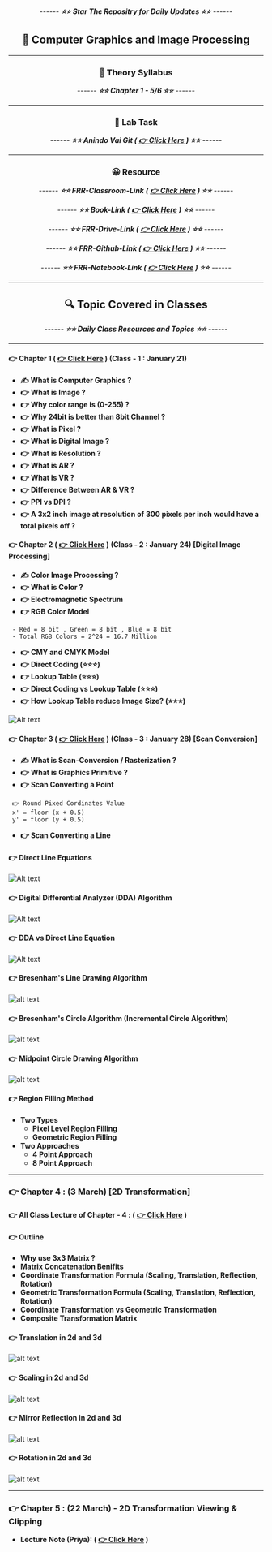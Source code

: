 <div align = "center">

_------ **⭐⭐ Star The Repositry for Daily Updates ⭐⭐** ------_

## 🍂 Computer Graphics and Image Processing

</div>

<hr>

<div align = "center">

### 🍂 Theory Syllabus

_------ **⭐⭐ Chapter 1 - 5/6 ⭐⭐** ------_

<hr>

</div>

<div align = "center">

### 🎅 Lab Task

_------ **⭐⭐ Anindo Vai Git ( [ 👉 Click Here](https://github.com/anindosarker/computer-graphics-algorithms-javascript) ) ⭐⭐** ------_

<hr>

</div>

<div align = "center">

### 😀 Resource

_------ **⭐⭐ FRR-Classroom-Link ( [ 👉 Click Here](https://classroom.google.com/u/0/c/NjU2Njk5NzQwMjQ5) ) ⭐⭐** ------_

_------ **⭐⭐ Book-Link ( [ 👉 Click Here](./Book/Book.pdf) ) ⭐⭐** ------_

_------ **⭐⭐ FRR-Drive-Link ( [ 👉 Click Here](https://drive.google.com/drive/folders/1PKGjHT_DGb4wNs-NTYjurEnndd-_Mrvr) ) ⭐⭐** ------_

_------ **⭐⭐ FRR-Github-Link ( [ 👉 Click Here](https://github.com/Fazle-Rakib/computer-graphics-and-image-processing) ) ⭐⭐** ------_

_------ **⭐⭐ FRR-Notebook-Link ( [ 👉 Click Here](https://colab.research.google.com/drive/1zQbNQ94JKvrr_xY5TBfazAMVv6pmw0HU#scrollTo=gu3HlTFFnUB7) ) ⭐⭐** ------_


<hr>

</div>

<div align = "center">

## 🔍 Topic Covered in Classes

_------ **⭐⭐ Daily Class Resources and Topics ⭐⭐** ------_

<hr>

</div>

#### 👉 Chapter 1 ( [ 👉 Click Here](./Slides/Basics%20of%20Computer.pptx) ) (Class - 1 : January 21)

- **✍️ What is Computer Graphics ?**
- **👉 What is Image ?**
- **👉 Why color range is (0-255) ?**
- **👉 Why 24bit is better than 8bit Channel ?**
- **👉 What is Pixel ?**
- **👉 What is Digital Image ?**
- **👉 What is Resolution ?**
- **👉 What is AR ?**
- **👉 What is VR ?**
- **👉 Difference Between AR & VR ?**
- **👉 PPI vs DPI ?**
- **👉 A 3x2 inch image at resolution of 300 pixels per inch would have a total pixels off ?**

#### 👉 Chapter 2 ( [ 👉 Click Here](./Slides/02-color.pptx) ) (Class - 2 : January 24) [Digital Image Processing]

- **✍️ Color Image Processing ?**
- **👉 What is Color ?**
- **👉 Electromagnetic Spectrum**
- **👉 RGB Color Model**

```
 - Red = 8 bit , Green = 8 bit , Blue = 8 bit
 - Total RGB Colors = 2^24 = 16.7 Million
```

- **👉 CMY and CMYK Model**
- **👉 Direct Coding (⭐⭐⭐)**
- **👉 Lookup Table (⭐⭐⭐)**
- **👉 Direct Coding vs Lookup Table (⭐⭐⭐)**
- **👉 How Lookup Table reduce Image Size? (⭐⭐⭐)**

![Alt text](./Notes/DirectCoding_VS_LookupTable.png)

#### 👉 Chapter 3 ( [ 👉 Click Here](./Slides/02-color.pptx) ) (Class - 3 : January 28) [Scan Conversion]

- **✍️ What is Scan-Conversion / Rasterization ?**
- **👉 What is Graphics Primitive ?**
- **👉 Scan Converting a Point**

```
 👉 Round Pixed Cordinates Value
 x' = floor (x + 0.5)
 y' = floor (y + 0.5)
```

- **👉 Scan Converting a Line**

#### 👉 Direct Line Equations

![Alt text](./Notes/ConvertingLine.png)

#### 👉 Digital Differential Analyzer (DDA) Algorithm

![Alt text](./Notes/DDA_Algo.png)

#### 👉 DDA vs Direct Line Equation

![Alt text](./Notes/DDAvsDireceEQ.png)

#### 👉 Bresenham's Line Drawing Algorithm

![alt text](./Notes/Bresenham's%20Line.png)

#### 👉 Bresenham's Circle Algorithm (Incremental Circle Algorithm)

![alt text](./Notes/Circle.excalidraw.png)

#### 👉 Midpoint Circle Drawing Algorithm

![alt text](./Notes/MidpointCircle.excalidraw.png)

#### 👉 Region Filling Method

- **Two Types**
  - **Pixel Level Region Filling**
  - **Geometric Region Filling**
- **Two Approaches**
  - **4 Point Approach**
  - **8 Point Approach**

<hr>

### 👉 Chapter 4 : (3 March) [2D Transformation]

#### 👉 All Class Lecture of Chapter - 4 : ( [ 👉 Click Here](./Notes/Chapter%204%20Lectures.pdf) )

#### 👉 Outline

- **Why use 3x3 Matrix ?**
- **Matrix Concatenation Benifits**
- **Coordinate Transformation Formula (Scaling, Translation, Reflection, Rotation)**
- **Geometric Transformation Formula (Scaling, Translation, Reflection, Rotation)**
- **Coordinate Transformation vs Geometric Transformation**
- **Composite Transformation Matrix**

#### 👉 Translation in 2d and 3d

![alt text](./Notes/translation.excalidraw.png)

#### 👉 Scaling in 2d and 3d

![alt text](./Notes/Scalling.excalidraw.png)

#### 👉 Mirror Reflection in 2d and 3d

![alt text](./Notes/reflection.excalidraw.png)

#### 👉 Rotation in 2d and 3d

![alt text](./Notes/rotation.excalidraw.png)

<hr>

### 👉 Chapter 5 : (22 March) - 2D Transformation Viewing & Clipping

- **Lecture Note (Priya): ( [👉 Click Here](./Notes/CGI%20Lecture.pdf) )**
